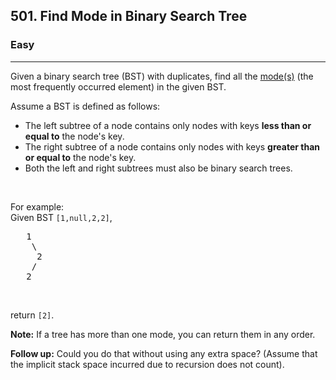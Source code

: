 <h2>501. Find Mode in Binary Search Tree</h2><h3>Easy</h3><hr><div><p>Given a binary search tree (BST) with duplicates, find all the <a href="https://en.wikipedia.org/wiki/Mode_(statistics)" target="_blank">mode(s)</a> (the most frequently occurred element) in the given BST.</p>

<p>Assume a BST is defined as follows:</p>

<ul>
	<li>The left subtree of a node contains only nodes with keys <b>less than or equal to</b> the node's key.</li>
	<li>The right subtree of a node contains only nodes with keys <b>greater than or equal to</b> the node's key.</li>
	<li>Both the left and right subtrees must also be binary search trees.</li>
</ul>

<p>&nbsp;</p>

<p>For example:<br>
Given BST <code>[1,null,2,2]</code>,</p>

<pre>   1
    \
     2
    /
   2
</pre>

<p>&nbsp;</p>

<p>return <code>[2]</code>.</p>

<p><b>Note:</b> If a tree has more than one mode, you can return them in any order.</p>

<p><b>Follow up:</b> Could you do that without using any extra space? (Assume that the implicit stack space incurred due to recursion does not count).</p>
</div>
